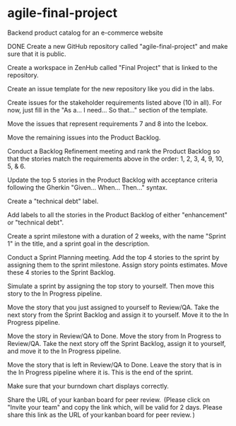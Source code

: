 # agile-final-project
Backend product catalog for an e-commerce website

DONE Create a new GitHub repository called "agile-final-project" and make sure that it is public. 

Create a workspace in ZenHub called "Final Project" that is linked to the repository. 

Create an issue template for the new repository like you did in the labs. 

Create issues for the stakeholder requirements listed above (10 in all). For now, just fill in the "As a... I need... So that..." section of the template. 

Move the issues that represent requirements 7 and 8 into the Icebox. 

Move the remaining issues into the Product Backlog. 

Conduct a Backlog Refinement meeting and rank the Product Backlog so that the stories match the requirements above in the order: 1, 2, 3, 4, 9, 10, 5, & 6. 

Update the top 5 stories in the Product Backlog with acceptance criteria following the Gherkin "Given... When... Then..." syntax. 

Create a "technical debt" label. 

Add labels to all the stories in the Product Backlog of either "enhancement" or "technical debt". 

Create a sprint milestone with a duration of 2 weeks, with the name "Sprint 1" in the title, and a sprint goal in the description.

Conduct a Sprint Planning meeting. Add the top 4 stories to the sprint by assigning them to the sprint milestone. Assign story points estimates.  Move these 4 stories to the Sprint Backlog. 

Simulate a sprint by assigning the top story to yourself. Then move this story to the In Progress pipeline. 

Move the story that you just assigned to yourself to Review/QA. Take the next story from the Sprint Backlog and assign it to yourself.  Move it to the In Progress pipeline. 

Move the story in Review/QA to Done. Move the story from In Progress to Review/QA. Take the next story off the Sprint Backlog, assign it to yourself, and move it to the In Progress pipeline. 

Move the story that is left in Review/QA to Done. Leave the story that is in the In Progress pipeline where it is. This is the end of the sprint. 

Make sure that your burndown chart displays correctly.

Share the URL of your kanban board for peer review.  (Please click on "Invite your team" and copy the link which, will be valid for 2 days. Please share this link as the URL of your kanban board for peer review. )
